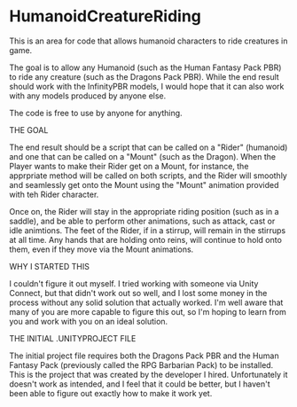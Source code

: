 # HumanoidCreatureRiding
This is an area for code that allows humanoid characters to ride creatures in game.

The goal is to allow any Humanoid (such as the Human Fantasy Pack PBR) to ride any creature (such as the Dragons Pack PBR).  While the end result should work with the InfinityPBR models, I would hope that it can also work with any models produced by anyone else.

The code is free to use by anyone for anything.

THE GOAL

The end result should be a script that can be called on a "Rider" (humanoid) and one that can be called on a "Mount" (such as the Dragon).  When the Player wants to make their Rider get on a Mount, for instance, the apprpriate method will be called on both scripts, and the Rider will smoothly and seamlessly get onto the Mount using the "Mount" animation provided with teh Rider character.

Once on, the Rider will stay in the appropriate riding position (such as in a saddle), and be able to perform other animations, such as attack, cast or idle animtions.  The feet of the Rider, if in a stirrup, will remain in the stirrups at all time.  Any hands that are holding onto reins, will continue to hold onto them, even if they move via the Mount animations.

WHY I STARTED THIS

I couldn't figure it out myself.  I tried working with someone via Unity Connect, but that didn't work out so well, and I lost some money in the process without any solid solution that actually worked.  I'm well aware that many of you are more capable to figure this out, so I'm hoping to learn from you and work with you on an ideal solution.

THE INITIAL .UNITYPROJECT FILE

The initial project file requires both the Dragons Pack PBR and the Human Fantasy Pack (previously called the RPG Barbarian Pack) to be installed.  This is the project that was created by the developer I hired.  Unfortunately it doesn't work as intended, and I feel that it could be better, but I haven't been able to figure out exactly how to make it work yet.


